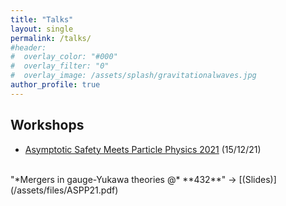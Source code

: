 ```yaml
---
title: "Talks"
layout: single
permalink: /talks/
#header:
#  overlay_color: "#000"
#  overlay_filter: "0"
#  overlay_image: /assets/splash/gravitationalwaves.jpg
author_profile: true
---
```

## Workshops
+ [Asymptotic Safety Meets Particle Physics 2021](https://indico.cern.ch/event/1104450/) (15/12/21)
<br/>
"*Mergers in gauge-Yukawa theories @* **432**" -> [(Slides)](/assets/files/ASPP21.pdf)